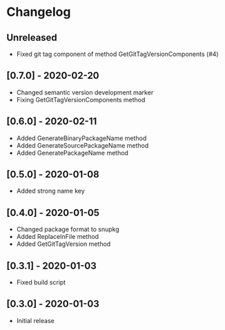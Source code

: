 # Changelog

## Unreleased
- Fixed git tag component of method GetGitTagVersionComponents (#4)

## [0.7.0] - 2020-02-20
- Changed semantic version development marker
- Fixing GetGitTagVersionComponents method

## [0.6.0] - 2020-02-11
- Added GenerateBinaryPackageName method
- Added GenerateSourcePackageName method
- Added GeneratePackageName method

## [0.5.0] - 2020-01-08
- Added strong name key

## [0.4.0] - 2020-01-05
- Changed package format to snupkg
- Added ReplaceInFile method
- Added GetGitTagVersion method

## [0.3.1] - 2020-01-03
- Fixed build script

## [0.3.0] - 2020-01-03
- Initial release